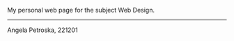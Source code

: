 My personal web page for the subject Web Design.
________________________________________________
Angela Petroska, 221201
